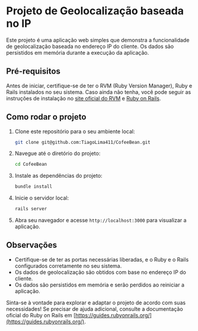 # Projeto de Geolocalização baseada no IP

Este projeto é uma aplicação web simples que demonstra a funcionalidade de geolocalização baseada no endereço IP do cliente. Os dados são persistidos em memória durante a execução da aplicação.

## Pré-requisitos

Antes de iniciar, certifique-se de ter o RVM (Ruby Version Manager), Ruby e Rails instalados no seu sistema. Caso ainda não tenha, você pode seguir as instruções de instalação no [site oficial do RVM](https://rvm.io/) e [Ruby on Rails](https://guides.rubyonrails.org/getting_started.html).

## Como rodar o projeto

1. Clone este repositório para o seu ambiente local:

    ```bash
    git clone git@github.com:TiagoLima411/CofeeBean.git
    ```

2. Navegue até o diretório do projeto:

    ```bash
    cd CofeeBean
    ```

3. Instale as dependências do projeto:

    ```bash
    bundle install
    ```

5. Inicie o servidor local:

    ```bash
    rails server
    ```

6. Abra seu navegador e acesse `http://localhost:3000` para visualizar a aplicação.

## Observações

- Certifique-se de ter as portas necessárias liberadas, e o Ruby e o Rails configurados corretamente no seu sistema.
- Os dados de geolocalização são obtidos com base no endereço IP do cliente.
- Os dados são persistidos em memória e serão perdidos ao reiniciar a aplicação.

Sinta-se à vontade para explorar e adaptar o projeto de acordo com suas necessidades! Se precisar de ajuda adicional, consulte a documentação oficial do Ruby on Rails em [https://guides.rubyonrails.org/](https://guides.rubyonrails.org/).
